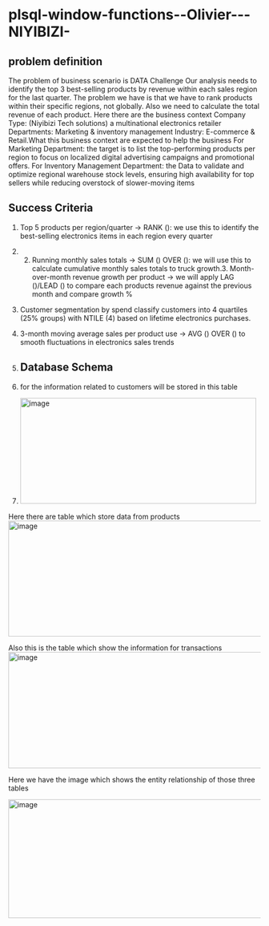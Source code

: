 # plsql-window-functions--Olivier---NIYIBIZI-

## problem definition 

The problem of business scenario is DATA Challenge Our analysis needs to identify the top 3 best-selling products by revenue within each sales region for the last quarter. The problem we have is that we have to rank products within their specific regions, not globally.  Also we need to calculate the total revenue of each product.
 Here there are the business context
Company Type: (Niyibizi Tech solutions) a multinational electronics retailer 
Departments: Marketing & inventory management 
Industry:  E-commerce & Retail.What this business context are expected to help the business For Marketing Department: the target is to list the top-performing products per region to focus on localized digital advertising campaigns and promotional offers.
For Inventory Management Department: the Data to validate and optimize regional warehouse stock levels, ensuring high availability for top sellers while reducing overstock of slower-moving items

## Success Criteria 

1.	Top 5 products per region/quarter → RANK (): we use this to identify the best-selling electronics items in each region every quarter 
2.	2. Running monthly sales totals → SUM () OVER (): we will use this to calculate cumulative monthly sales totals to truck growth.3.	Month-over-month revenue growth per product → we will apply LAG ()/LEAD () to compare each products revenue against the previous month and compare growth %
4.	Customer segmentation by spend classify customers into 4 quartiles (25% groups) with NTILE (4) based on lifetime electronics purchases.
5.	3-month moving average sales per product use → AVG () OVER () to smooth fluctuations in electronics sales trends

6.	## Database Schema

7.	for the information related to customers will be stored in this table
8.	<img width="471" height="211" alt="image" src="https://github.com/user-attachments/assets/21f25043-a1fe-4275-ad21-fc39d6b1f7fb" />


Here there are table which store data from products
<img width="515" height="231" alt="image" src="https://github.com/user-attachments/assets/f0b100d5-ac81-45f5-9dbd-88629e4da4e1" />

 
Also this is the table which show the information for transactions
<img width="660" height="232" alt="image" src="https://github.com/user-attachments/assets/1a1b7d40-7c4b-4dd4-843b-8340e218d45f" />

Here we have the image which shows the entity relationship of those three tables 

<img width="608" height="237" alt="image" src="https://github.com/user-attachments/assets/839c1fdf-93f4-462d-8b1a-0bc250358a7c" />



 


